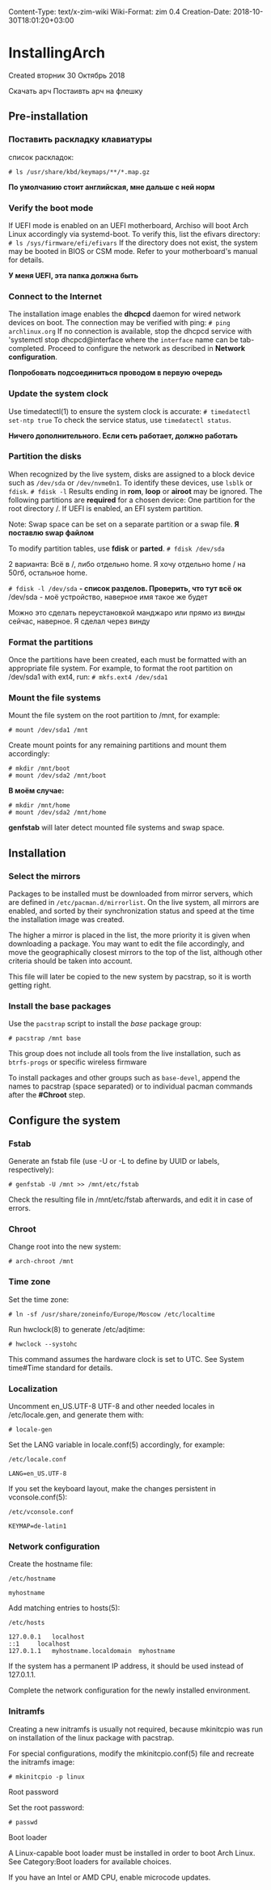 Content-Type: text/x-zim-wiki
Wiki-Format: zim 0.4
Creation-Date: 2018-10-30T18:01:20+03:00

# InstallingArch
Created вторник 30 Октябрь 2018

Скачать арч
Постаивть арч на флешку

## Pre-installation

### Поставить раскладку клавиатуры 

список раскладок:

`# ls /usr/share/kbd/keymaps/**/*.map.gz`

**По умолчанию стоит английская, мне дальше с ней норм**

### Verify the boot mode 
If UEFI mode is enabled on an UEFI motherboard, Archiso will boot Arch Linux accordingly via systemd-boot. To verify this, list the efivars directory:
`# ls /sys/firmware/efi/efivars`
If the directory does not exist, the system may be booted in BIOS or CSM mode. Refer to your motherboard's manual for details. 

**У меня UEFI, эта папка должна быть**

### Connect to the Internet 
The installation image enables the **dhcpcd** daemon for wired network devices on boot. The connection may be verified with ping:
`# ping archlinux.org`
If no connection is available, stop the dhcpcd service with 'systemctl stop dhcpcd@interface where the `interface` name can be tab-completed. Proceed to configure the network as described in **Network configuration**.

**Попробовать подсоединиться проводом в первую очередь**

### Update the system clock 
Use timedatectl(1) to ensure the system clock is accurate:
`# timedatectl set-ntp true`
To check the service status, use `timedatectl status`. 

**Ничего дополнительного. Если сеть работает, должно работать**

### Partition the disks 
When recognized by the live system, disks are assigned to a block device such as `/dev/sda` or `/dev/nvme0n1`. To identify these devices, use `lsblk` or `fdisk`.
`# fdisk -l`
Results ending in **rom**, **loop** or **airoot** may be ignored.
The following partitions are **required** for a chosen device:
	One partition for the root directory /.
	If UEFI is enabled, an EFI system partition.

Note: Swap space can be set on a separate partition or a swap file.
**Я поставлю swap файлом**

To modify partition tables, use **fdisk** or **parted**.
`# fdisk /dev/sda`

2 варианта:
Всё в /, либо отдельно home.
Я хочу отдельно home
/ на 50гб, остальное home.

`# fdisk -l /dev/sda`
**- список разделов. Проверить, что тут всё ок**
/dev/sda - моё устройство, наверное имя такое же будет

Можно это сделать переустановкой манджаро или прямо из винды сейчас, наверное. Я сделал через винду

### Format the partitions 

Once the partitions have been created, each must be formatted with an appropriate file system. For example, to format the root partition on /dev/sda1 with ext4, run:
`# mkfs.ext4 /dev/sda1`

### Mount the file systems 

Mount the file system on the root partition to /mnt, for example:

`# mount /dev/sda1 /mnt`

Create mount points for any remaining partitions and mount them accordingly:

```
# mkdir /mnt/boot
# mount /dev/sda2 /mnt/boot
```


**В моём случае:**

```
# mkdir /mnt/home
# mount /dev/sda2 /mnt/home
```


**genfstab** will later detect mounted file systems and swap space. 


## Installation
### Select the mirrors

Packages to be installed must be downloaded from mirror servers, which are defined in `/etc/pacman.d/mirrorlist`. On the live system, all mirrors are enabled, and sorted by their synchronization status and speed at the time the installation image was created.

The higher a mirror is placed in the list, the more priority it is given when downloading a package. You may want to edit the file accordingly, and move the geographically closest mirrors to the top of the list, although other criteria should be taken into account.

This file will later be copied to the new system by pacstrap, so it is worth getting right.

### Install the base packages

Use the `pacstrap` script to install the _base_ package group:

`# pacstrap /mnt base`

This group does not include all tools from the live installation, such as `btrfs-progs` or specific wireless firmware

To install packages and other groups such as `base-devel`, append the names to pacstrap (space separated) or to individual pacman commands after the **#Chroot** step. 

## Configure the system
### Fstab

Generate an fstab file (use -U or -L to define by UUID or labels, respectively):

`# genfstab -U /mnt >> /mnt/etc/fstab`

Check the resulting file in /mnt/etc/fstab afterwards, and edit it in case of errors.

### Chroot

Change root into the new system:

`# arch-chroot /mnt`

### Time zone

Set the time zone:

`# ln -sf /usr/share/zoneinfo/Europe/Moscow /etc/localtime`

Run hwclock(8) to generate /etc/adjtime:

`# hwclock --systohc`

This command assumes the hardware clock is set to UTC. See System time#Time standard for details.

### Localization

Uncomment en_US.UTF-8 UTF-8 and other needed locales in /etc/locale.gen, and generate them with:

`# locale-gen`

Set the LANG variable in locale.conf(5) accordingly, for example:

```
/etc/locale.conf

LANG=en_US.UTF-8
```

If you set the keyboard layout, make the changes persistent in vconsole.conf(5):

```
/etc/vconsole.conf

KEYMAP=de-latin1
```

### Network configuration

Create the hostname file:

```
/etc/hostname

myhostname
```

Add matching entries to hosts(5):

```
/etc/hosts

127.0.0.1	localhost
::1		localhost
127.0.1.1	myhostname.localdomain	myhostname
```

If the system has a permanent IP address, it should be used instead of 127.0.1.1.

Complete the network configuration for the newly installed environment.

### Initramfs

Creating a new initramfs is usually not required, because mkinitcpio was run on installation of the linux package with pacstrap.

For special configurations, modify the mkinitcpio.conf(5) file and recreate the initramfs image:

`# mkinitcpio -p linux`

Root password

Set the root password:

`# passwd`

Boot loader

A Linux-capable boot loader must be installed in order to boot Arch Linux. See Category:Boot loaders for available choices.

If you have an Intel or AMD CPU, enable microcode updates. 

